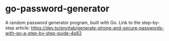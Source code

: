 # go-password-generator
A random password generator program, built with Go.
Link to the step-by-step article: 
https://dev.to/envitab/generate-strong-and-secure-passwords-with-go-a-step-by-step-guide-4p62
